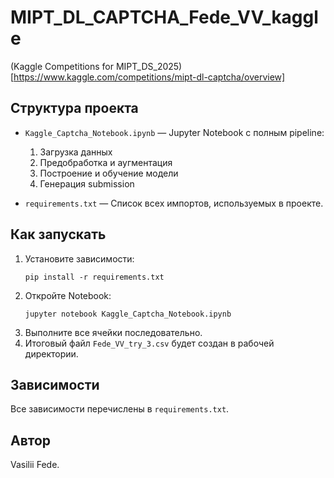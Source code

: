 # MIPT_DL_CAPTCHA_Fede_VV_kaggle
(Kaggle Competitions for MIPT_DS_2025)[https://www.kaggle.com/competitions/mipt-dl-captcha/overview]

## Структура проекта

- `Kaggle_Captcha_Notebook.ipynb` — Jupyter Notebook с полным pipeline:
  1. Загрузка данных
  2. Предобработка и аугментация
  3. Построение и обучение модели
  4. Генерация submission

- `requirements.txt` — Список всех импортов, используемых в проекте.

## Как запускать

1. Установите зависимости:
   ```
   pip install -r requirements.txt
   ```
2. Откройте Notebook:
   ```
   jupyter notebook Kaggle_Captcha_Notebook.ipynb
   ```
3. Выполните все ячейки последовательно.
4. Итоговый файл `Fede_VV_try_3.csv` будет создан в рабочей директории.

## Зависимости

Все зависимости перечислены в `requirements.txt`.

## Автор

Vasilii Fede.
